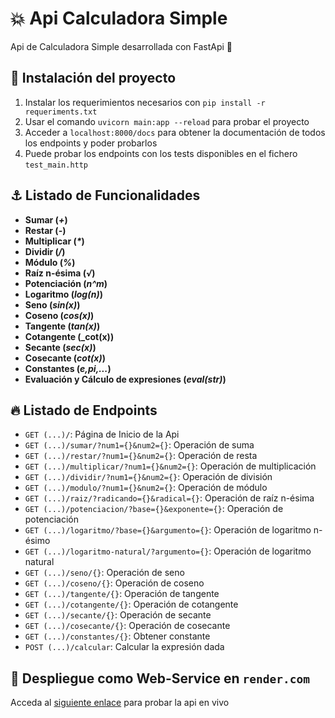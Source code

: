 # 💥 Api Calculadora Simple
Api de Calculadora Simple desarrollada con FastApi 🚀

## 💠 Instalación del proyecto
1. Instalar los requerimientos necesarios con `pip install -r requeriments.txt`
2. Usar el comando `uvicorn main:app --reload` para probar el proyecto
3. Acceder a `localhost:8000/docs` para obtener la documentación de todos los endpoints y poder probarlos
4. Puede probar los endpoints con los tests disponibles en el fichero `test_main.http`

## ⚓ Listado de Funcionalidades
- **Sumar (_+_)**
- **Restar (_-_)**
- **Multiplicar (_\*_)**
- **Dividir (_/_)**
- **Módulo (_%_)**
- **Raíz n-ésima (_√_)**
- **Potenciación (_n^m_)**
- **Logaritmo (_log(n)_)**
- **Seno (_sin(x)_)**
- **Coseno (_cos(x)_)**
- **Tangente (_tan(x)_)**
- **Cotangente (_cot(x))**
- **Secante (_sec(x)_)**
- **Cosecante (_cot(x)_)**
- **Constantes (_e,pi,..._)**
- **Evaluación y Cálculo de expresiones (_eval(str)_)**

## 🔥 Listado de Endpoints
- `GET (...)/`: Página de Inicio de la Api
- `GET (...)/sumar/?num1={}&num2={}`: Operación de suma
- `GET (...)/restar/?num1={}&num2={}`: Operación de resta
- `GET (...)/multiplicar/?num1={}&num2={}`: Operación de multiplicación
- `GET (...)/dividir/?num1={}&num2={}`: Operación de división
- `GET (...)/modulo/?num1={}&num2={}`: Operación de módulo
- `GET (...)/raiz/?radicando={}&radical={}`: Operación de raíz n-ésima
- `GET (...)/potenciacion/?base={}&exponente={}`: Operación de potenciación
- `GET (...)/logaritmo/?base={}&argumento={}`: Operación de logaritmo n-ésimo
- `GET (...)/logaritmo-natural/?argumento={}`: Operación de logaritmo natural
- `GET (...)/seno/{}`: Operación de seno
- `GET (...)/coseno/{}`: Operación de coseno
- `GET (...)/tangente/{}`: Operación de tangente
- `GET (...)/cotangente/{}`: Operación de cotangente
- `GET (...)/secante/{}`: Operación de secante
- `GET (...)/cosecante/{}`: Operación de cosecante
- `GET (...)/constantes/{}`: Obtener constante
- `POST (...)/calcular`: Calcular la expresión dada

## 🛫 Despliegue como Web-Service en `render.com`
Acceda al [siguiente enlace]() para probar la api en vivo
